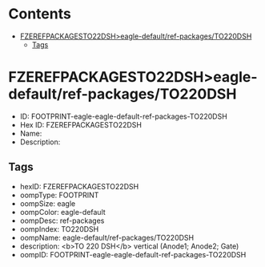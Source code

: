 



Contents
========

* [FZEREFPACKAGESTO22DSH>eagle-default/ref-packages/TO220DSH](#fzerefpackagesto22dsheagle-defaultref-packagesto220dsh)
	* [Tags](#tags)

# FZEREFPACKAGESTO22DSH>eagle-default/ref-packages/TO220DSH

- ID: FOOTPRINT-eagle-eagle-default-ref-packages-TO220DSH
- Hex ID: FZEREFPACKAGESTO22DSH
- Name: 
- Description: 

## Tags

- hexID: FZEREFPACKAGESTO22DSH
- oompType: FOOTPRINT
- oompSize: eagle
- oompColor: eagle-default
- oompDesc: ref-packages
- oompIndex: TO220DSH
- oompName: eagle-default/ref-packages/TO220DSH
- description: &lt;b&gt;TO 220 DSH&lt;/b&gt; vertical (Anode1; Anode2; Gate)
- oompID: FOOTPRINT-eagle-eagle-default-ref-packages-TO220DSH
